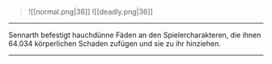 > ![[normal.png|36]]
> ![[deadly.png|36]]

***

Sennarth befestigt hauchdünne Fäden an den Spielercharakteren, die ihnen 64.034 körperlichen Schaden zufügen und sie zu ihr hinziehen.

***